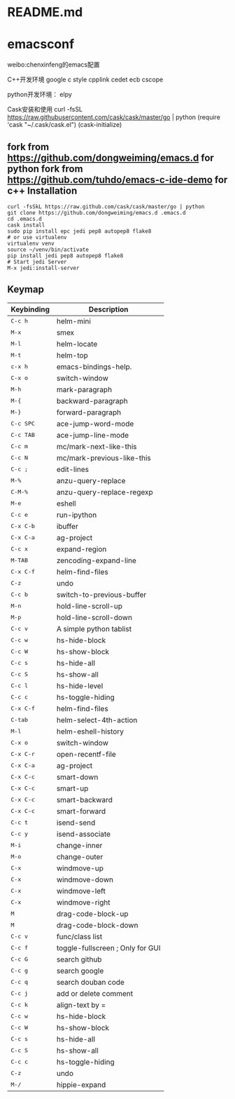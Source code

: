 # README.md

emacsconf
=========
weibo:chenxinfeng的emacs配置

C++开发环境
google c style
cpplink
cedet
ecb
cscope

python开发环境：
elpy

Cask安装和使用
curl -fsSL https://raw.githubusercontent.com/cask/cask/master/go | python
(require 'cask "~/.cask/cask.el")
(cask-initialize)


fork from https://github.com/dongweiming/emacs.d for python
fork from https://github.com/tuhdo/emacs-c-ide-demo for c++
Installation
---

```
curl -fsSkL https://raw.github.com/cask/cask/master/go | python
git clone https://github.com/dongweiming/emacs.d .emacs.d
cd .emacs.d
cask install
sudo pip install epc jedi pep8 autopep8 flake8
# or use virtualenv
virtualenv venv
source ~/venv/bin/activate
pip install jedi pep8 autopep8 flake8
# Start jedi Server
M-x jedi:install-server
```

Keymap
----

Keybinding         | Description
-------------------|------------------------------------------------------------
<kbd>C-c h</kbd> |helm-mini
<kbd>M-x</kbd> |smex
<kbd>M-l</kbd> |helm-locate
<kbd>M-t</kbd> |helm-top
<kbd>c-x h</kbd> |emacs-bindings-help.
<kbd>C-x o</kbd> |switch-window
<kbd>M-h</kbd> |mark-paragraph
<kbd>M-{</kbd> |backward-paragraph
<kbd>M-}</kbd> |forward-paragraph
<kbd>C-c SPC</kbd> |ace-jump-word-mode
<kbd>C-c TAB</kbd> |ace-jump-line-mode
<kbd>C-c m</kbd> |mc/mark-next-like-this
<kbd>C-c N</kbd> |mc/mark-previous-like-this
<kbd>C-c ;</kbd> |edit-lines
<kbd>M-%</kbd> |anzu-query-replace
<kbd>C-M-%</kbd> |anzu-query-replace-regexp
<kbd>M-e</kbd> |eshell
<kbd>C-c e</kbd> |run-ipython
<kbd>C-x C-b</kbd> |ibuffer
<kbd>C-x C-a</kbd> |ag-project
<kbd>C-c x</kbd> |expand-region
<kbd>M-TAB</kbd> |zencoding-expand-line
<kbd>C-x C-f</kbd> |helm-find-files
<kbd>C-z</kbd> |undo
<kbd>C-c b</kbd> |switch-to-previous-buffer
<kbd>M-n</kbd> |hold-line-scroll-up
<kbd>M-p</kbd> |hold-line-scroll-down
<kbd>C-c v</kbd> |A simple python tablist
<kbd>C-c w</kbd> |hs-hide-block
<kbd>C-c W</kbd> |hs-show-block
<kbd>C-c s</kbd> |hs-hide-all
<kbd>C-c S</kbd> |hs-show-all
<kbd>C-c l</kbd> |hs-hide-level
<kbd>C-c c</kbd> |hs-toggle-hiding
<kbd>C-x C-f</kbd> |helm-find-files
<kbd>C-tab</kbd> |helm-select-4th-action
<kbd>M-l</kbd> |helm-eshell-history
<kbd>C-x o</kbd> |switch-window
<kbd>C-x C-r</kbd> |open-recentf-file
<kbd>C-x C-a</kbd> |ag-project
<kbd>C-x C-c <down></kbd> |smart-down
<kbd>C-x C-c <up></kbd> |smart-up
<kbd>C-x C-c <left></kbd> |smart-backward
<kbd>C-x C-c <right></kbd> |smart-forward
<kbd>C-c t</kbd> |isend-send
<kbd>C-c y</kbd> |isend-associate
<kbd>M-i</kbd> |change-inner
<kbd>M-o</kbd> |change-outer
<kbd>C-x <up></kbd> |windmove-up
<kbd>C-x <down></kbd> |windmove-down
<kbd>C-x <left></kbd> |windmove-left
<kbd>C-x <right></kbd> |windmove-right
<kbd>M <up></kbd> |drag-code-block-up
<kbd>M <down></kbd> |drag-code-block-down
<kbd>C-c v</kbd> |func/class list
<kbd>C-c f</kbd> |toggle-fullscreen ; Only for GUI
<kbd>C-c G</kbd> |search github
<kbd>C-c g</kbd> |search google
<kbd>C-c q</kbd> |search douban code
<kbd>C-c j</kbd> |add or delete comment
<kbd>C-c k</kbd> |align-text by =
<kbd>C-c w</kbd> |hs-hide-block
<kbd>C-c W</kbd> |hs-show-block
<kbd>C-c s</kbd> |hs-hide-all
<kbd>C-c S</kbd> |hs-show-all
<kbd>C-c c</kbd> |hs-toggle-hiding
<kbd>C-z</kbd> |undo
<kbd>M-/</kbd> |hippie-expand
